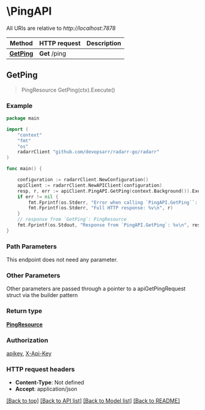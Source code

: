 # \PingAPI

All URIs are relative to *http://localhost:7878*

Method | HTTP request | Description
------------- | ------------- | -------------
[**GetPing**](PingAPI.md#GetPing) | **Get** /ping | 



## GetPing

> PingResource GetPing(ctx).Execute()



### Example

```go
package main

import (
	"context"
	"fmt"
	"os"
	radarrClient "github.com/devopsarr/radarr-go/radarr"
)

func main() {

	configuration := radarrClient.NewConfiguration()
	apiClient := radarrClient.NewAPIClient(configuration)
	resp, r, err := apiClient.PingAPI.GetPing(context.Background()).Execute()
	if err != nil {
		fmt.Fprintf(os.Stderr, "Error when calling `PingAPI.GetPing``: %v\n", err)
		fmt.Fprintf(os.Stderr, "Full HTTP response: %v\n", r)
	}
	// response from `GetPing`: PingResource
	fmt.Fprintf(os.Stdout, "Response from `PingAPI.GetPing`: %v\n", resp)
}
```

### Path Parameters

This endpoint does not need any parameter.

### Other Parameters

Other parameters are passed through a pointer to a apiGetPingRequest struct via the builder pattern


### Return type

[**PingResource**](PingResource.md)

### Authorization

[apikey](../README.md#apikey), [X-Api-Key](../README.md#X-Api-Key)

### HTTP request headers

- **Content-Type**: Not defined
- **Accept**: application/json

[[Back to top]](#) [[Back to API list]](../README.md#documentation-for-api-endpoints)
[[Back to Model list]](../README.md#documentation-for-models)
[[Back to README]](../README.md)

